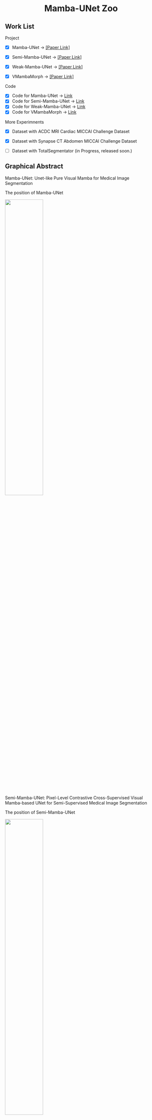 <div align="center">
<h1> Mamba-UNet Zoo </h1>

</div>


## Work List 

Project
- [x] Mamba-UNet -> [[Paper Link]](https://github.com/ziyangwang007/Mamba-UNet/blob/main/pdf/MambaUNet.pdf) 
- [x] Semi-Mamba-UNet -> [[Paper Link]](https://github.com/ziyangwang007/Mamba-UNet/blob/main/pdf/SemiMambaUNet.pdf) 
- [x] Weak-Mamba-UNet -> [[Paper Link]](https://github.com/ziyangwang007/Mamba-UNet/blob/main/pdf/WeakMambaUNet.pdf)
- [x] VMambaMorph -> [[Paper Link]](https://github.com/ziyangwang007/Mamba-UNet/blob/main/pdf/VMambaMorph.pdf)


Code
- [x] Code for Mamba-UNet -> [Link](https://github.com/ziyangwang007/Mamba-UNet/blob/main/code/train_fully_supervised_2D_VIM.py)
- [x] Code for Semi-Mamba-UNet -> [Link](https://github.com/ziyangwang007/Mamba-UNet/blob/main/code/train_Semi_Mamba_UNet.py)
- [x] Code for Weak-Mamba-UNet -> [Link](https://github.com/ziyangwang007/Weak-Mamba-UNet)
- [x] Code for VMambaMorph -> [Link](https://github.com/ziyangwang007/VMambaMorph)

More Experimnents
- [x] Dataset with ACDC MRI Cardiac MICCAI Challenge Dataset 
- [x] Dataset with Synapse CT Abdomen MICCAI Challenge Dataset 
- [ ] Dataset with TotalSegmentator  (in Progress, released soon.)


## Graphical Abstract

Mamba-UNet: Unet-like Pure Visual Mamba for Medical Image Segmentation

The position of Mamba-UNet

<img src="img/netintro.png" width="50%" height="auto">


Semi-Mamba-UNet: Pixel-Level Contrastive Cross-Supervised Visual Mamba-based UNet for Semi-Supervised Medical Image Segmentation

The position of Semi-Mamba-UNet

<img src="img/sslintro.png" width="50%" height="auto">

Weak-Mamba-UNet: Visual Mamba Makes CNN and ViT Work Better for Scribble-based Medical Image Segmentation

The introduction of Scribble Annotation

<img src="img/wslintro.png" width="50%" height="auto">

VMambaMorph: a Visual Mamba-based Framework with Cross-Scan Module for Deformable 3D Image Registration

<img src="img/morph.png" width="50%" height="auto">


Mamba-UNet

<img src="img/framework.png" width="50%" height="auto">



## Results

Mamba-UNet

<img src="img/results.jpg" width="70%" height="auto">

VMambaMorph

<img src="img/history.png" width="70%" height="auto">

<sub>Mamba-UNet: All the baseline methods/datasets are with same hyper-parameter setting (10,000 iterations, learning rate, optimizer and etc).</sub> <br>
<sub>VMambaMorph: All the baseline methods are with same hyper-parameter setting (300 epoches, learning rate, optimizer and etc).</sub>

## Requirements
* Pytorch, MONAI 
* Some basic python packages: Torchio, Numpy, Scikit-image, SimpleITK, Scipy, Medpy, nibabel, tqdm ......

```shell
cd casual-conv1d

python setup.py install
```

```shell
cd mamba

python setup.py install
```


## Usage

1. Clone the repo:
```shell
git clone https://github.com/ziyangwang007/Mamba-UNet.git 
cd Mamba-UNet
```

2. Download Pretrained Model

Download through [Google Drive](https://drive.google.com/file/d/14RzbbBDjbKbgr0ordKlWbb69EFkHuplr/view?usp=sharing) for SwinUNet, and [Google Drive](https://drive.google.com/file/d/1uUPsr7XeqayCxlspqBHbg5zIWx0JYtSX/view?usp=sharing) for Mamba-UNet, and save in 'code/pretrained_ckpt'.

3. Download Dataset

Download ACDC for Semi-/Supervised learning through [Google Drive](https://drive.google.com/file/d/1F3JzBSIURtFJkfcExBcT6Hu7Ar5_f8uv/view?usp=sharing), and save in 'data/ACDC' folder. 

Download ACDC for Weak-Supervised learning through [Google Drive](https://drive.google.com/file/d/1XR_Id0wdvXY9QeKtdOdgJHKVJ-nVr2j1/view?usp=sharing), and save in 'data' folder.

Download Multi-Atlas Abdomen Labeling Challenge Dataset through Official Website [Link](https://www.synapse.org/#!Synapse:syn3193805/wiki/89480), or [Google Drive](https://drive.google.com/file/d/1pO_YBx_3OCzadYQXzKsUqmXH6Ghv-z2y/view?usp=sharing), and save in 'data/Synapse' folder.


4. Train 2D UNet
```shell
python train_fully_supervised_2D.py --root_path ../data/ACDC --exp ACDC/unet --model unet --max_iterations 10000 --batch_size 24
```

5. Train SwinUNet
```shell
python train_fully_supervised_2D_ViT.py --root_path ../data/ACDC --exp ACDC/swinunet --model swinunet --max_iterations 10000 --batch_size 24
```

6. Train Mamba-UNet
```shell
python train_fully_supervised_2D_VIM.py --root_path ../data/ACDC --exp ACDC/VIM --model mambaunet --max_iterations 10000 --batch_size 24 
```

7. Train Semi-Mamba-UNet when 5% as labeled data
```shell
python train_Semi_Mamba_UNet.py --root_path ../data/ACDC --exp ACDC/Semi_Mamba_UNet --max_iterations 30000 --labeled_num 3 --batch_size 16 --labeled_bs 8
```

8. Train Semi-Mamba-UNet when 10% as labeled data
```shell
python train_Semi_Mamba_UNet.py --root_path ../data/ACDC --exp ACDC/Semi_Mamba_UNet --max_iterations 30000 --labeled_num 7 --batch_size 16 --labeled_bs 8
```

9. Train UNet with Mean Teacher when 5% as labeled data
```shell
python train_mean_teacher_2D.py --root_path ../data/ACDC --model unet --exp ACDC/Mean_Teacher --max_iterations 30000 --labeled_num 3 --batch_size 16 --labeled_bs 8
```

10. Train SwinUNet with Mean Teacher when 5% as labeled data
```shell
python train_mean_teacher_ViT.py --root_path ../data/ACDC --model swinunet --exp ACDC/Mean_Teacher_ViT --max_iterations 30000 --labeled_num 3 --batch_size 16 --labeled_bs 8
```

11. Train UNet with Mean Teacher when 10% as labeled data
```shell
python train_mean_teacher_2D.py --root_path ../data/ACDC --model unet --exp ACDC/Mean_Teacher --max_iterations 30000 --labeled_num 7 --batch_size 16 --labeled_bs 8
```

12. Train SwinUNet with Mean Teacher when 10% as labeled data
```shell
python train_mean_teacher_ViT.py --root_path ../data/ACDC --model swinunet --exp ACDC/Mean_Teacher_ViT --max_iterations 30000 --labeled_num 7 --batch_size 16 --labeled_bs 8
```

13. Train UNet with Uncertainty Aware Mean Teacher when 5% as labeled data
```shell
python train_uncertainty_aware_mean_teacher_2D.py --root_path ../data/ACDC --model unet --exp ACDC/Uncertainty_Aware_Mean_Teacher --max_iterations 30000 --labeled_num 3 --batch_size 16 --labeled_bs 8
```

14. Train SwinUNet with Uncertainty Aware Mean Teacher when 5% as labeled data
```shell
python train_uncertainty_aware_mean_teacher_2D_ViT.py --root_path ../data/ACDC --model swinunet --exp ACDC/Uncertainty_Aware_Mean_Teacher_ViT --max_iterations 30000 --labeled_num 3 --batch_size 16 --labeled_bs 8
```

15. Train UNet with Uncertainty Aware Mean Teacher when 10% as labeled data
```shell
python train_uncertainty_aware_mean_teacher_2D.py --root_path ../data/ACDC --model unet --exp ACDC/Uncertainty_Aware_Mean_Teacher --max_iterations 30000 --labeled_num 7 --batch_size 16 --labeled_bs 8
```

16. Train SwinUNet with Uncertainty Aware Mean Teacher when 10% as labeled data
```shell
python train_uncertainty_aware_mean_teacher_2D_ViT.py --root_path ../data/ACDC --model swinunet --exp ACDC/Uncertainty_Aware_Mean_Teacher_ViT --max_iterations 30000 --labeled_num 7 --batch_size 16 --labeled_bs 8
```

17. Test
```shell
python test_2D_fully.py --root_path ../data/ACDC --exp ACDC/xxx --model xxx
```

## Q&A

1. Q: Performance: I find my results are slightly lower than your reported results.

A: Please do not worry. The performance depends on many factors, such as how the data is split, how the network is initialized, how you write the evaluation code for Dice, Accuray, Precision, Sensitivity, Specificity, and even the type of GPU used. What I want to emphasize is that you should maintain your hyper-parameter settings and test some other baseline methods(fair comparsion). If method A has a lower/higher Dice Coefficient than the reported number, it's likely that methods B and C will also have lower/higher Dice Coefficients than the numbers reported in the paper.

2. Q: Network Block: What is the network block you used? What is the difference between Mamba-XXXNet?

A: I understand that there are so many Mamba related papers now, such as Vision Mamba, Visual Mamba, SegMamba... In this project, I integrate VMamba into U-shape network. The reference of VMamba is: Liu, Yue, et al. "Vmamba: Visual state space model." arXiv preprint arXiv:2401.10166 (2024).

3. Q: Concurrent Work: I found similar work about the integration of Mamba into UNet.

A: I am glad to see and acknowledge that there should be similar work. Mamba is a novel architecture, and it is obviously valuable to explore integrating Mamba with segmentation, detection, registration, etc. I am pleased that we all find Mamba efficient in some cases. This GitHub repository was developed on the 6th of February 2024, and I would not be surprised if people have proposed similar work from the end of 2023 to future. Also, I have only tested a limited number of baseline methods with a single dataset. Please make sure to read other related work around Mamba/Visual Mamba with UNet/VGG/Resnet etc.

4. Q: Other Dataset: I want to try MambaUNet with other segmentation dataset, do you have any suggestions?

A: I recommend to start with UNet, as it often proves to be the most efficient architecture. Based on my experience with various segmentation datasets, UNet can outperform alternatives like TransUNet and SwinUNet. Therefore, UNet should be your first choice. Transformer-based UNet variants, which depend on pretraining, have shown promising results, especially with larger datasets—although such extensive datasets are uncommon in medical imaging. In my view, MambaUNet not only offers greater efficiency but also more promising performance compared to Transformer-based UNet. However, it's crucial to remember that MambaUNet, like Transformer, necessitates pretraining (e.g. on ImageNet).

5. Q: Colloboration: Could I discuss with you about other topic, like Image Registration, Human Pose Estimation, Image Fusion, and etc.

A: I would also like to do some amazing work. Connect with me via ziyang [dot] wang17 [at] gmail [dot] com.


## Reference
```bibtex
@article{wang2024mamba,
  title={Mamba-UNet: UNet-Like Pure Visual Mamba for Medical Image Segmentation},
  author={Wang, Ziyang and others},
  journal={arXiv preprint arXiv:2402.05079},
  year={2024}
}

@article{wang2024semimamba,
  title={Semi-Mamba-UNet: Pixel-Level Contrastive Cross-Supervised Visual Mamba-based UNet for Semi-Supervised Medical Image Segmentation},
  author={Wang, Ziyang and others},
  journal={arXiv preprint arXiv:2402.07245},
  year={2024}
}

@article{wang2024weakmamba,
  title={Weak-Mamba-UNet: Visual Mamba Makes CNN and ViT Work Better for Scribble-based Medical Image Segmentation},
  author={Wang, Ziyang and others},
  journal={arXiv preprint arXiv:2402.10887},
  year={2024}
}

@article{wang2024vmorph,
  title={VMambaMorph: a Multi-Modality Deformable Image Registration Framework based on Visual State Space Model with Cross-Scan Module},
  author={Wang, Ziyang and others},
  journal={arXiv preprint arXiv:2404.05105},
  year={2024}
}
```



## Contact

ziyang [dot] wang17 [at] gmail [dot] com


## Acknowledgement
SSL4MIS [Link](https://github.com/HiLab-git/SSL4MIS), Segmamba [Link](https://github.com/ge-xing/SegMamba), SwinUNet [Link](https://github.com/HuCaoFighting/Swin-Unet), Visual Mamba [Link](https://github.com/MzeroMiko/VMamba).
